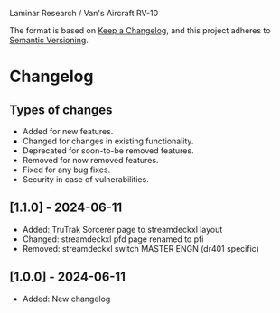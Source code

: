 Laminar Research / Van's Aircraft RV-10

The format is based on [Keep a Changelog](https://keepachangelog.com/en/1.0.0/),
and this project adheres to [Semantic Versioning](https://semver.org/spec/v2.0.0.html).

# Changelog

## Types of changes

- Added for new features.
- Changed for changes in existing functionality.
- Deprecated for soon-to-be removed features.
- Removed for now removed features.
- Fixed for any bug fixes.
- Security in case of vulnerabilities.


## [1.1.0] - 2024-06-11
- Added: TruTrak Sorcerer page to streamdeckxl layout
- Changed: streamdeckxl pfd page renamed to pfi
- Removed: streamdeckxl switch MASTER ENGN (dr401 specific) 
## [1.0.0] - 2024-06-11
- Added: New changelog


